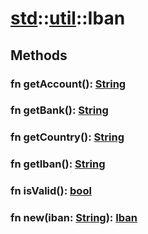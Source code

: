 # [std](/libs/std/)::[util](/libs/std/util/)::Iban

## Methods
### fn getAccount():&nbsp;[String](/libs/std/core/type.String.md)<Badge text="native" />
### fn getBank():&nbsp;[String](/libs/std/core/type.String.md)<Badge text="native" />
### fn getCountry():&nbsp;[String](/libs/std/core/type.String.md)<Badge text="native" />
### fn getIban():&nbsp;[String](/libs/std/core/type.String.md)<Badge text="native" />
### fn isValid():&nbsp;[bool](/libs/std/core/type.bool.md)<Badge text="native" />
### fn new(iban:&nbsp;[String](/libs/std/core/type.String.md)):&nbsp;[Iban](/libs/std/util/type.Iban.md)<Badge text="native" /><Badge text="static" />
